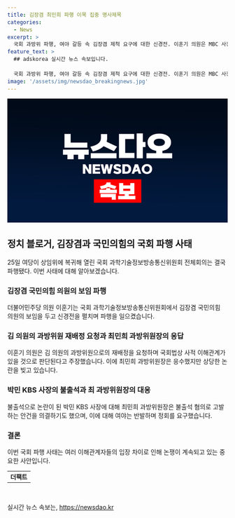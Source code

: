 ```yaml
---
title: 김장겸 최민희 파행 이목 집중 명사제목
categories:
  - News
excerpt: >
  국회 과방위 파행, 여야 갈등 속 김장겸 제척 요구에 대한 신경전. 이훈기 의원은 MBC 사장 출신 김 의원의 과방위 재배정에 대해 사적 이해관계로 회의 파행될 것을 우려하며 반대했다. 이에 최 의원은 김 의원의 출신과 관련한 징계를 요청하고, 여당 의원들은 최 과방위원장을 향해 논란을 격화시켰다. 불출석한 증인에 대한 고발안도 논의된 가운데 최 의원의 편파 진행에 대한 여야 간의 갈등이 고조되고 있다.
feature_text: >
  ## adskorea 실시간 뉴스 속보입니다.

  국회 과방위 파행, 여야 갈등 속 김장겸 제척 요구에 대한 신경전. 이훈기 의원은 MBC 사장 출신 김 의원의 과방위 재배정에 대해 사적 이해관계로 회의 파행될 것을 우려하며 반대했다. 이에 최 의원은 김 의원의 출신과 관련한 징계를 요청하고, 여당 의원들은 최 과방위원장을 향해 논란을 격화시켰다. 불출석한 증인에 대한 고발안도 논의된 가운데 최 의원의 편파 진행에 대한 여야 간의 갈등이 고조되고 있다.
image: '/assets/img/newsdao_breakingnews.jpg'
---
```


<p><img src="/assets/img/newsdao_breakingnews.jpg" alt="adskorea 속보" /></p>

<h2 data-ke-size="size26">정치 블로거, 김장겸과 국민의힘의 국회 파행 사태</h2>

<p data-ke-size="size16">25일 여당이 상임위에 복귀해 열린 국회 과학기술정보방송통신위원회 전체회의는 결국 파행됐다. 이번 사태에 대해 알아보겠습니다.</p>

<h3>김장겸 국민의힘 의원의 보임 파행</h3>

<p data-ke-size="size16">더불어민주당 의원 이훈기는 국회 과학기술정보방송통신위원회에서 김장겸 국민의힘 의원의 보임을 두고 신경전을 펼치며 파행을 일으켰습니다.</p>

<h3>김 의원의 과방위원 재배정 요청과 최민희 과방위원장의 응답</h3>

<p data-ke-size="size16">이훈기 의원은 김 의원의 과방위원으로의 재배정을 요청하며 국회법상 사적 이해관계가 있을 것으로 판단된다고 주장했습니다. 이에 최민희 과방위원장은 응수했지만 상당한 논란을 빚고 있습니다.</p>

<h3>박민 KBS 사장의 불출석과 최 과방위원장의 대응</h3>

<p data-ke-size="size16">불출석으로 논란이 된 박민 KBS 사장에 대해 최민희 과방위원장은 불출석 혐의로 고발하는 안건을 의결하기도 했으며, 이에 대해 여야는 반발하며 정회를 요구했습니다.</p>

<h3>결론</h3>

<p data-ke-size="size16">이번 국회 파행 사태는 여러 이해관계자들의 입장 차이로 인해 논쟁이 계속되고 있는 중요한 사안입니다.</p>

<table>
    <tr>
        <td style="text-align: center; height: 17px;"><b>더팩트</b></td>
    </tr>
</table>

<p data-ke-size="size16">&nbsp;</p>
실시간 뉴스 속보는, <a href="https://newsdao.kr" rel="dofollow">https://newsdao.kr</a>


